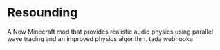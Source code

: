 # Resounding
A New Minecraft mod that provides realistic audio physics using parallel wave tracing and an improved physics algorithm.
tada webhooka
